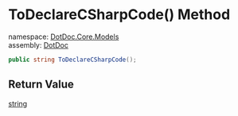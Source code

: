 ﻿# ToDeclareCSharpCode\(\) Method

namespace: [DotDoc\.Core\.Models](../../DotDoc.Core.Models.md)<br />
assembly: [DotDoc](../../../DotDoc.md)



```csharp
public string ToDeclareCSharpCode();
```

## Return Value

[string](https://docs.microsoft.com/dotnet/api/System.String)



